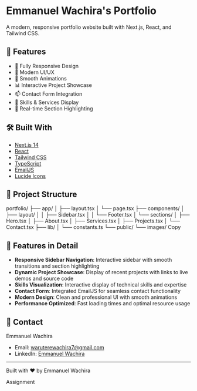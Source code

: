 # Emmanuel Wachira's Portfolio

A modern, responsive portfolio website built with Next.js, React, and Tailwind CSS.

## 🚀 Features

- 📱 Fully Responsive Design
- 🎨 Modern UI/UX
- 🌙 Smooth Animations
- 📊 Interactive Project Showcase
- 📫 Contact Form Integration
- 🎯 Skills & Services Display
- 🔄 Real-time Section Highlighting

## 🛠️ Built With

- [Next.js 14](https://nextjs.org/)
- [React](https://reactjs.org/)
- [Tailwind CSS](https://tailwindcss.com/)
- [TypeScript](https://www.typescriptlang.org/)
- [EmailJS](https://www.emailjs.com/)
- [Lucide Icons](https://lucide.dev/)

## 📂 Project Structure
portfolio/
├── app/
│   ├── layout.tsx
│   └── page.tsx
├── components/
│   ├── layout/
│   │   ├── Sidebar.tsx
│   │   └── Footer.tsx
│   └── sections/
│       ├── Hero.tsx
│       ├── About.tsx
│       ├── Services.tsx
│       ├── Projects.tsx
│       └── Contact.tsx
├── lib/
│   └── constants.ts
└── public/
└── images/
Copy
## 🌟 Features in Detail

- **Responsive Sidebar Navigation**: Interactive sidebar with smooth transitions and section highlighting
- **Dynamic Project Showcase**: Display of recent projects with links to live demos and source code
- **Skills Visualization**: Interactive display of technical skills and expertise
- **Contact Form**: Integrated EmailJS for seamless contact functionality
- **Modern Design**: Clean and professional UI with smooth animations
- **Performance Optimized**: Fast loading times and optimal resource usage

## 🤝 Contact

Emmanuel Wachira
- Email: [waruterewachira7@gmail.com](mailto:waruterewachira7@gmail.com)
- LinkedIn: [Emmanuel Wachira](https://www.linkedin.com/in/emmanuelwaruts77/)

---

Built with ❤️ by Emmanuel Wachira

Assignment 
